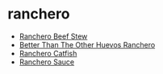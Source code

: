 # ranchero

 * [Ranchero Beef Stew](index/r/ranchero-beef-stew-2342.json)
 * [Better Than The Other Huevos Ranchero](index/b/better-than-the-other-huevos-ranchero.json)
 * [Ranchero Catfish](index/r/ranchero-catfish.json)
 * [Ranchero Sauce](index/r/ranchero-sauce.json)
